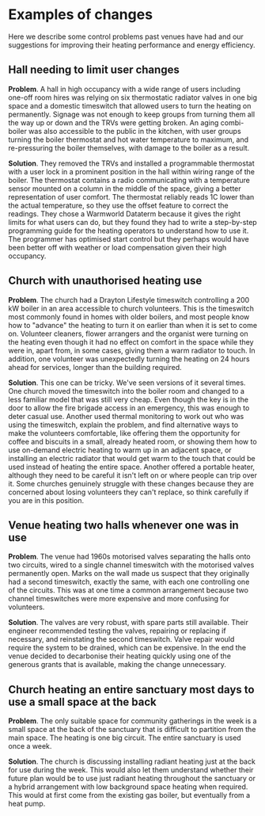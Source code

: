 # Examples of changes

Here we describe some control problems past venues have had and our suggestions for improving their heating performance and energy efficiency.

## Hall needing to limit user changes

**Problem**. A hall in high occupancy with a wide range of users including one-off room hires was relying on six thermostatic radiator valves in one big space and a domestic timeswitch that allowed users to turn the heating on permanently. Signage was not enough to keep groups from turning them all the way up or down and the TRVs were getting broken. An aging combi-boiler was also accessible to the public in the kitchen, with user groups turning the boiler thermostat and hot water temperature to maximum, and re-pressuring the boiler themselves, with damage to the boiler as a result.  

**Solution**.  They removed the TRVs and installed a programmable thermostat with a user lock in a prominent position in the hall within wiring range of the boiler.  The thermostat contains a radio communicating with a temperature sensor mounted on a column in the middle of the space, giving a better representation of user comfort.  The thermostat reliably reads 1C lower than the actual temperature, so they use the offset feature to correct the readings.   They chose a Warmworld Dataterm because it gives the right limits for what users can do, but they found they had to write a step-by-step programming guide for the heating operators to understand how to use it.  The programmer has optimised start control but they perhaps would have been better off with weather or load compensation given their high occupancy.

## Church with unauthorised heating use

**Problem**.  The church had a Drayton Lifestyle timeswitch controlling a 200 kW boiler in an area accessible to church volunteers.  This is the timeswitch most commonly found in homes with older boilers, and most people know how to "advance" the heating to turn it on earlier than when it is set to come on.  Volunteer cleaners, flower arrangers and the organist were turning on the heating even though it had no effect on comfort in the space while they were in, apart from, in some cases, giving them a warm radiator to touch.  In addition, one volunteer was unexpectedly turning the heating on 24 hours ahead for services, longer than the building required.  

**Solution**.  This one can be tricky.  We've seen versions of it several times.  One church moved the timeswitch into the boiler room and changed to a less familiar model that was still very cheap.  Even though the key is in the door to allow the fire brigade access in an emergency, this was enough to deter casual use.  Another used thermal monitoring to work out who was using the timeswitch, explain the problem, and find alternative ways to make the volunteers comfortable, like offering them the opportunity for coffee and biscuits in a small, already heated room, or showing them how to use on-demand electric heating to warm up in an adjacent space, or installing an electric radiator that would get warm to the touch that could be used instead of heating the entire space.  Another offered a portable heater, although they need to be careful it isn't left on or where people can trip over it.  Some churches genuinely struggle with these changes because they are concerned about losing volunteers they can't replace, so think carefully if you are in this position.  


## Venue heating two halls whenever one was in use

**Problem**.  The venue had 1960s motorised valves separating the halls onto two circuits, wired to a single channel timeswitch with the motorised valves permanently open.  Marks on the wall made us suspect that they originally had a second timeswitch, exactly the same, with each one controlling one of the circuits.  This was at one time a common arrangement because two channel timeswitches were more expensive and more confusing for volunteers.

**Solution**.  The valves are very robust, with spare parts still available.  Their engineer recommended testing the valves, repairing or replacing if necessary, and reinstating the second timeswitch.  Valve repair would require the system to be drained, which can be expensive.  In the end the venue decided to decarbonise their heating quickly using one of the generous grants that is available, making the change unnecessary.  

## Church heating an entire sanctuary most days to use a small space at the back

**Problem**.  The only suitable space for community gatherings in the week is a small space at the back of the sanctuary that is difficult to partition from the main space.  The heating is one big circuit.  The entire sanctuary is used once a week.

**Solution**.   The church is discussing installing radiant heating just at the back for use during the week.  This would also let them understand whether their future plan would be to use just radiant heating throughout the sanctuary or a hybrid arrangement with low background space heating when required.  This would at first come from the existing gas boiler, but eventually from a heat pump.
